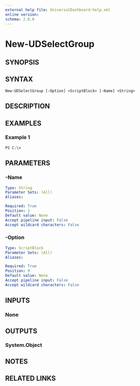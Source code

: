 ```yaml
---
external help file: UniversalDashboard-help.xml
online version: 
schema: 2.0.0
---
```


# New-UDSelectGroup

## SYNOPSIS


## SYNTAX

```
New-UDSelectGroup [-Option] <ScriptBlock> [-Name] <String>
```

## DESCRIPTION


## EXAMPLES

### Example 1
```
PS C:\> 
```


## PARAMETERS

### -Name


```yaml
Type: String
Parameter Sets: (All)
Aliases: 

Required: True
Position: 1
Default value: None
Accept pipeline input: False
Accept wildcard characters: False
```

### -Option

```yaml
Type: ScriptBlock
Parameter Sets: (All)
Aliases: 

Required: True
Position: 0
Default value: None
Accept pipeline input: False
Accept wildcard characters: False
```

## INPUTS

### None


## OUTPUTS

### System.Object

## NOTES

## RELATED LINKS


